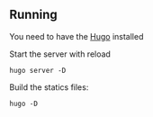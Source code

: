## Running

You need to have the [Hugo](https://gohugo.io/) installed

Start the server with reload
```shell
hugo server -D
```

Build the statics files:
```shell
hugo -D
```